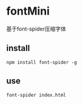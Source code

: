 # fontMini
基于font-spider压缩字体

## install
```
npm install font-spider -g
```

## use
```
font-spider index.html
```

